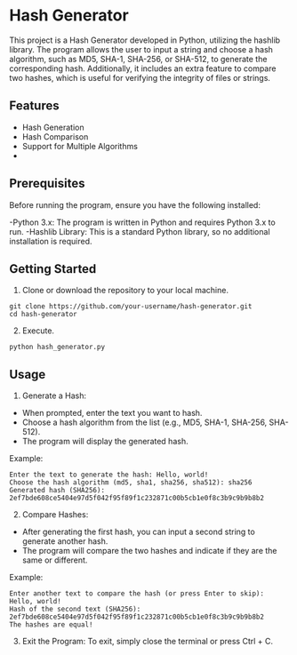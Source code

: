 # Hash Generator
This project is a Hash Generator developed in Python, utilizing the hashlib library. The program allows the user to input a string and choose a hash algorithm, such as MD5, SHA-1, SHA-256, or SHA-512, to generate the corresponding hash. Additionally, it includes an extra feature to compare two hashes, which is useful for verifying the integrity of files or strings.
## Features

- Hash Generation
- Hash Comparison
- Support for Multiple Algorithms
- 

## Prerequisites

Before running the program, ensure you have the following installed:

-Python 3.x: The program is written in Python and requires Python 3.x to run.
-Hashlib Library: This is a standard Python library, so no additional installation is required.

## Getting Started

1. Clone or download the repository to your local machine.

```
git clone https://github.com/your-username/hash-generator.git
cd hash-generator
```

2. Execute.
```
python hash_generator.py
```

## Usage
1. Generate a Hash:
- When prompted, enter the text you want to hash.
- Choose a hash algorithm from the list (e.g., MD5, SHA-1, SHA-256, SHA-512).
- The program will display the generated hash.

Example:
```
Enter the text to generate the hash: Hello, world!
Choose the hash algorithm (md5, sha1, sha256, sha512): sha256
Generated hash (SHA256): 2ef7bde608ce5404e97d5f042f95f89f1c232871c00b5cb1e0f8c3b9c9b9b8b2
```
2. Compare Hashes:
- After generating the first hash, you can input a second string to generate another hash.
- The program will compare the two hashes and indicate if they are the same or different.

Example:
```
Enter another text to compare the hash (or press Enter to skip): Hello, world!
Hash of the second text (SHA256): 2ef7bde608ce5404e97d5f042f95f89f1c232871c00b5cb1e0f8c3b9c9b9b8b2
The hashes are equal!
```

3. Exit the Program:
To exit, simply close the terminal or press Ctrl + C.
